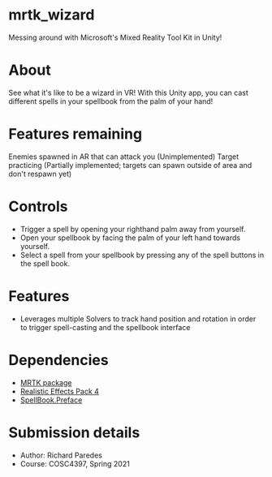 # mrtk_wizard
Messing around with Microsoft's Mixed Reality Tool Kit in Unity!

# About
See what it's like to be a wizard in VR! With this Unity app, you can cast different spells in your spellbook from the palm of your hand!

# Features remaining
Enemies spawned in AR that can attack you (Unimplemented)
Target practicing (Partially implemented; targets can spawn outside of area and don't respawn yet)

# Controls
- Trigger a spell by opening your righthand palm away from yourself.
- Open your spellbook by facing the palm of your left hand towards yourself.
- Select a spell from your spellbook by pressing any of the spell buttons in the spell book.

# Features
- Leverages multiple Solvers to track hand position and rotation in order to trigger spell-casting and the spellbook interface

# Dependencies
- <a href="https://www.microsoft.com/en-us/download/details.aspx?id=102778">MRTK package</a>
- <a href="https://assetstore.unity.com/packages/vfx/particles/spells/realistic-effects-pack-4-85675">Realistic Effects Pack 4</a>
- <a href="https://assetstore.unity.com/packages/2d/gui/icons/spellbook-preface-111069">SpellBook.Preface</a>

# Submission details
- Author: Richard Paredes
- Course: COSC4397, Spring 2021
